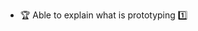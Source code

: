* <span id="outcome-prototyping-introduction-one">:trophy: Able to explain what is prototyping :one:</span>

